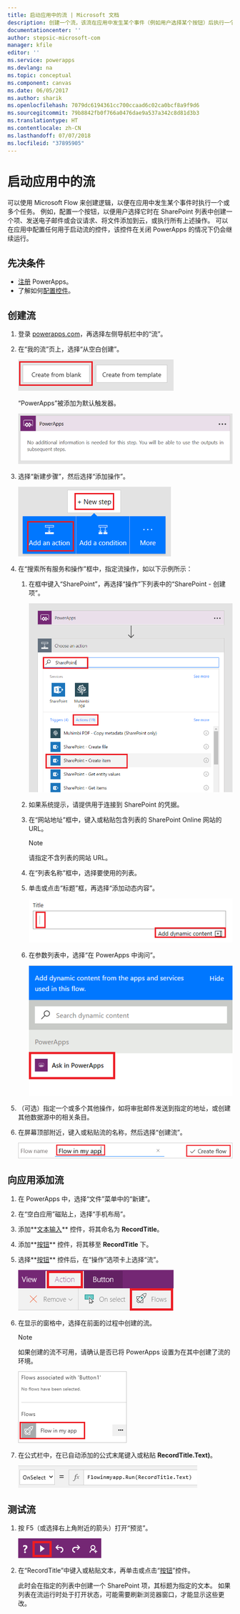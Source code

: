 ```yaml
---
title: 启动应用中的流 | Microsoft 文档
description: 创建一个流，该流在应用中发生某个事件（例如用户选择某个按钮）后执行一个或多个任务。
documentationcenter: ''
author: stepsic-microsoft-com
manager: kfile
editor: ''
ms.service: powerapps
ms.devlang: na
ms.topic: conceptual
ms.component: canvas
ms.date: 06/05/2017
ms.author: sharik
ms.openlocfilehash: 7079dc6194361cc700ccaad6c02ca0bcf8a9f9d6
ms.sourcegitcommit: 79b8842fb0f766a0476dae9a537a342c8d81d3b3
ms.translationtype: HT
ms.contentlocale: zh-CN
ms.lasthandoff: 07/07/2018
ms.locfileid: "37895905"
---
```

# <a name="start-a-flow-in-an-app"></a>启动应用中的流
可以使用 Microsoft Flow 来创建逻辑，以便在应用中发生某个事件时执行一个或多个任务。 例如，配置一个按钮，以便用户选择它时在 SharePoint 列表中创建一个项、发送电子邮件或会议请求、将文件添加到云，或执行所有上述操作。 可以在应用中配置任何用于启动流的控件，该控件在关闭 PowerApps 的情况下仍会继续运行。

## <a name="prerequisites"></a>先决条件

* [注册](../signup-for-powerapps.md) PowerApps。
* 了解如何[配置控件](add-configure-controls.md)。

## <a name="create-a-flow"></a>创建流
1. 登录 [powerapps.com](http://web.powerapps.com)，再选择左侧导航栏中的“流”。

2. 在“我的流”页上，选择“从空白创建”。

    ![用于在不使用模板的情况下创建流的选项](./media/using-logic-flows/create-from-blank.png)

    “PowerApps”被添加为默认触发器。

    ![PowerApps 被添加为启动流的触发器](./media/using-logic-flows/set-trigger.png)

3. 选择“新建步骤”，然后选择“添加操作”。

    ![用于添加操作的选项](./media/using-logic-flows/add-action.png)

4. 在“搜索所有服务和操作”框中，指定流操作，如以下示例所示：

   1. 在框中键入“SharePoint”，再选择“操作”下列表中的“SharePoint - 创建项”。

       ![用于创建 SharePoint 项的选项](./media/using-logic-flows/create-sharepoint-item.png)

   2. 如果系统提示，请提供用于连接到 SharePoint 的凭据。

   3. 在“网站地址”框中，键入或粘贴包含列表的 SharePoint Online 网站的 URL。

       > [!NOTE]
      > 请指定不含列表的网站 URL。

   4. 在“列表名称”框中，选择要使用的列表。

   5. 单击或点击“标题”框，再选择“添加动态内容”。

       ![将“在 PowerApps 中询问”参数添加到“标题”字段](./media/using-logic-flows/ask-in-powerapps.png)

   6. 在参数列表中，选择“在 PowerApps 中询问”。

       ![添加参数](./media/using-logic-flows/add-parameter.png)

5. （可选）指定一个或多个其他操作，如将审批邮件发送到指定的地址，或创建其他数据源中的相关条目。

6. 在屏幕顶部附近，键入或粘贴流的名称，然后选择“创建流”。

    ![命名并保存流](./media/using-logic-flows/name-flow.png)

## <a name="add-a-flow-to-an-app"></a>向应用添加流
1. 在 PowerApps 中，选择“文件”菜单中的“新建”。

2. 在“空白应用”磁贴上，选择“手机布局”。

3. 添加**[文本输入](controls/control-text-input.md)** 控件，将其命名为 **RecordTitle**。

4. 添加**[按钮](controls/control-button.md)** 控件，将其移至 **RecordTitle** 下。

5. 选择**[按钮](controls/control-button.md)** 控件后，在“操作”选项卡上选择“流”。

    ![“操作”选项卡上的“流”选项](./media/using-logic-flows/action-tab.png)

6. 在显示的窗格中，选择在前面的过程中创建的流。

    > [!NOTE]
   > 如果创建的流不可用，请确认是否已将 PowerApps 设置为在其中创建了流的环境。

    ![从自定义窗格添加流](./media/using-logic-flows/add-flow-from-pane.png)

7. 在公式栏中，在已自动添加的公式末尾键入或粘贴 **RecordTitle.Text)**。

    ![包含流的 OnSelect 属性](./media/using-logic-flows/onselect-with-flow.png)

## <a name="test-the-flow"></a>测试流
1. 按 F5（或选择右上角附近的箭头）打开“预览”。

    ![包含流的 OnSelect 属性](./media/using-logic-flows/open-preview.png)

2. 在“RecordTitle”中键入或粘贴文本，再单击或点击“[按钮](controls/control-button.md)”控件。

    此时会在指定的列表中创建一个 SharePoint 项，其标题为指定的文本。 如果列表在流运行时处于打开状态，可能需要刷新浏览器窗口，才能显示这些更改。
